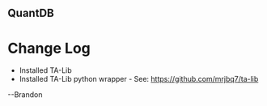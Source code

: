 ## QuantDB

# Change Log

- Installed TA-Lib
- Installed TA-Lib python wrapper - See: https://github.com/mrjbq7/ta-lib

--Brandon
